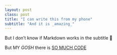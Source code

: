 ```yaml
---
layout: post
class: post
title: "I can write this from my phone"
subtitle: "And it is _amazing_"
---
```


But I don’t know if Markdown works in the subtitle 🤔

But MY _GOSH_ there is [SO MUCH CODE](https://github.com/henrahmagix/henrahmagix.github.io/blob/f1db2e2f7de2cb598e4dc2913e0aae25b4c152ec/admin/post-file.js#L147-L215)
